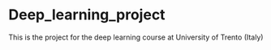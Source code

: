 # Deep_learning_project
This is the project for the deep learning course at University of Trento (Italy)
